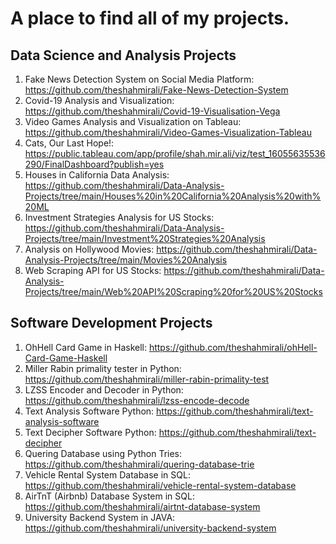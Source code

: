# A place to find all of my projects.

## Data Science and Analysis Projects

1. Fake News Detection System on Social Media Platform: https://github.com/theshahmirali/Fake-News-Detection-System
2. Covid-19 Analysis and Visualization: https://github.com/theshahmirali/Covid-19-Visualisation-Vega
3. Video Games Analysis and Visualization on Tableau: https://github.com/theshahmirali/Video-Games-Visualization-Tableau
4. Cats, Our Last Hope!: https://public.tableau.com/app/profile/shah.mir.ali/viz/test_16055635536290/FinalDashboard?publish=yes
5. Houses in California Data Analysis: https://github.com/theshahmirali/Data-Analysis-Projects/tree/main/Houses%20in%20California%20Analysis%20with%20ML
6. Investment Strategies Analysis for US Stocks: https://github.com/theshahmirali/Data-Analysis-Projects/tree/main/Investment%20Strategies%20Analysis
7. Analysis on Hollywood Movies: https://github.com/theshahmirali/Data-Analysis-Projects/tree/main/Movies%20Analysis
8. Web Scraping API for US Stocks: https://github.com/theshahmirali/Data-Analysis-Projects/tree/main/Web%20API%20Scraping%20for%20US%20Stocks

## Software Development Projects

1. OhHell Card Game in Haskell: https://github.com/theshahmirali/ohHell-Card-Game-Haskell
2. Miller Rabin primality tester in Python: https://github.com/theshahmirali/miller-rabin-primality-test
3. LZSS Encoder and Decoder in Python: https://github.com/theshahmirali/lzss-encode-decode
4. Text Analysis Software Python: https://github.com/theshahmirali/text-analysis-software
5. Text Decipher Software Python: https://github.com/theshahmirali/text-decipher
6. Quering Database using Python Tries: https://github.com/theshahmirali/quering-database-trie
7. Vehicle Rental System Database in SQL: https://github.com/theshahmirali/vehicle-rental-system-database
8. AirTnT (Airbnb) Database System in SQL: https://github.com/theshahmirali/airtnt-database-system
9. University Backend System in JAVA: https://github.com/theshahmirali/university-backend-system
